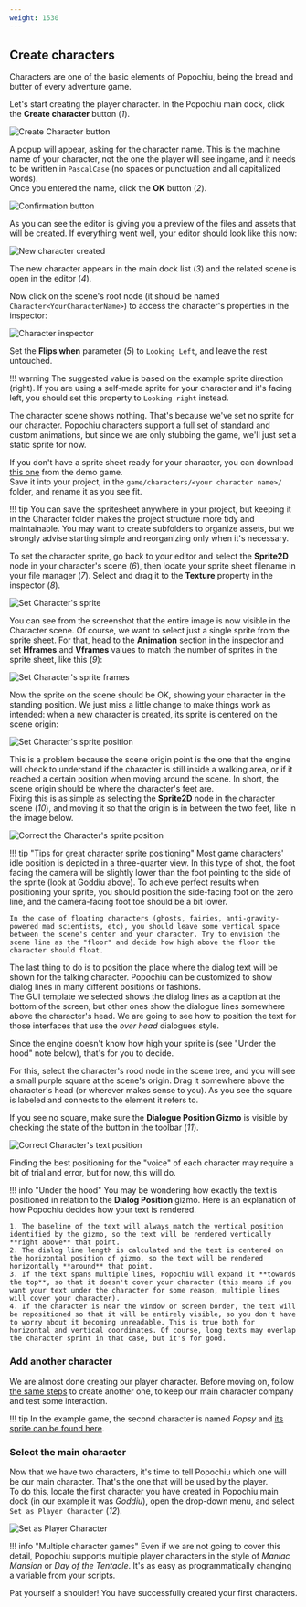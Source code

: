 ```yaml
---
weight: 1530
---
```


## Create characters

Characters are one of the basic elements of Popochiu, being the bread and butter of every adventure game.

Let's start creating the player character. In the Popochiu main dock, click the **Create character** button (_1_).

![Create Character button](../../assets/images/getting-started/game_stub-character-1-create-button.png "Press the button to create a new character")

A popup will appear, asking for the character name. This is the machine name of your character, not the one the player will see ingame, and it needs to be written in `PascalCase` (no spaces or punctuation and all capitalized words).  
Once you entered the name, click the **OK** button (_2_).

![Confirmation button](../../assets/images/getting-started/game_stub-character-2-creation-popup.png "Confirm the character's name")

As you can see the editor is giving you a preview of the files and assets that will be created. If everything went well, your editor should look like this now:

![New character created](../../assets/images/getting-started/game_stub-character-3-editor.png "Your editor after creating a new character")

The new character appears in the main dock list (_3_) and the related scene is open in the editor (_4_).

Now click on the scene's root node (it should be named `Character<YourCharacterName>`) to access the character's properties in the inspector:

![Character inspector](../../assets/images/getting-started/game_stub-character-5-inspector.png "The newly created character's inspector")

Set the **Flips when** parameter (_5_) to `Looking Left`, and leave the rest untouched.

!!! warning
    The suggested value is based on the example sprite direction (right). If you are using a self-made sprite for your character and it's facing left, you should set this property to `Looking right` instead.

The character scene shows nothing. That's because we've set no sprite for our character. Popochiu characters support a full set of standard and custom animations, but since we are only stubbing the game, we'll just set a static sprite for now.

If you don't have a sprite sheet ready for your character, you can download [this one](https://github.com/carenalgas/popochiu-sample-game/blob/16fc323f1c63388e6b97a30d678aa71e6e1d9db9/game/characters/goddiu/goddiu.png) from the demo game.  
Save it into your project, in the `game/characters/<your character name>/` folder, and rename it as you see fit.

!!! tip
    You can save the spritesheet anywhere in your project, but keeping it in the Character folder makes the project structure more tidy and maintainable. You may want to create subfolders to organize assets, but we strongly advise starting simple and reorganizing only when it's necessary.

To set the character sprite, go back to your editor and select the **Sprite2D** node in your character's scene (_6_), then locate your sprite sheet filename in your file manager (_7_). Select and drag it to the **Texture** property in the inspector (_8_).

![Set Character's sprite](../../assets/images/getting-started/game_stub-character-6-set_texture.png "Drag and drop the spritesheet in the Sprite2D texture")

You can see from the screenshot that the entire image is now visible in the Character scene. Of course, we want to select just a single sprite from the sprite sheet. For that, head to the **Animation** section in the inspector and set **Hframes** and **Vframes** values to match the number of sprites in the sprite sheet, like this (_9_):

![Set Character's sprite frames](../../assets/images/getting-started/game_stub-character-7-set_frames.png "The example asset is a four-by-four matrix of sprites, so we are setting horizontal and vertical frames accordingly")

Now the sprite on the scene should be OK, showing your character in the standing position. We just miss a little change to make things work as intended: when a new character is created, its sprite is centered on the scene origin:

![Set Character's sprite position](../../assets/images/getting-started/game_stub-character-8-set_feet_center.png "Move the Character so its feet are in the scene's origin")

This is a problem because the scene origin point is the one that the engine will check to understand if the character is still inside a walking area, or if it reached a certain position when moving around the scene. In short, the scene origin should be where the character's feet are.  
Fixing this is as simple as selecting the **Sprite2D** node in the character scene (_10_), and moving it so that the origin is in between the two feet, like in the image below.

![Correct the Character's sprite position](../../assets/images/getting-started/game_stub-character-9-set_feet_center.png "The character is now correctly positioned")

!!! tip "Tips for great character sprite positioning"
    Most game characters' idle position is depicted in a three-quarter view. In this type of shot, the foot facing the camera will be slightly lower than the foot pointing to the side of the sprite (look at Goddiu above). To achieve perfect results when positioning your sprite, you should position the side-facing foot on the zero line, and the camera-facing foot toe should be a bit lower.

    In the case of floating characters (ghosts, fairies, anti-gravity-powered mad scientists, etc), you should leave some vertical space between the scene's center and your character. Try to envision the scene line as the "floor" and decide how high above the floor the character should float.

The last thing to do is to position the place where the dialog text will be shown for the talking character. Popochiu can be customized to show dialog lines in many different positions or fashions.  
The GUI template we selected shows the dialog lines as a caption at the bottom of the screen, but other ones show the dialogue lines somewhere above the character's head. We are going to see how to position the text for those interfaces that use the _over head_ dialogues style.

Since the engine doesn't know how high your sprite is (see "Under the hood" note below), that's for you to decide.

For this, select the character's rood node in the scene tree, and you will see a small purple square at the scene's origin. Drag it somewhere above the character's head (or wherever makes sense to you). As you see the square is labeled and connects to the element it refers to.

If you see no square, make sure the **Dialogue Position Gizmo** is visible by checking the state of the button in the toolbar (_11_).

![Correct Character's text position](../../assets/images/getting-started/game_stub-character-10-set_dialog_position.png "Position the dialogue where it's more convenient")

Finding the best positioning for the "voice" of each character may require a bit of trial and error, but for now, this will do.

!!! info "Under the hood"
    You may be wondering how exactly the text is positioned in relation to the **Dialog Position** gizmo. Here is an explanation of how Popochiu decides how your text is rendered.

    1. The baseline of the text will always match the vertical position identified by the gizmo, so the text will be rendered vertically **right above** that point.
    2. The dialog line length is calculated and the text is centered on the horizontal position of gizmo, so the text will be rendered horizontally **around** that point.
    3. If the text spans multiple lines, Popochiu will expand it **towards the top**, so that it doesn't cover your character (this means if you want your text under the character for some reason, multiple lines will cover your character).
    4. If the character is near the window or screen border, the text will be repositioned so that it will be entirely visible, so you don't have to worry about it becoming unreadable. This is true both for horizontal and vertical coordinates. Of course, long texts may overlap the character sprint in that case, but it's for good.

### Add another character

We are almost done creating our player character. Before moving on, follow [the same steps](#create-characters) to create another one, to keep our main character company and test some interaction.

!!! tip
    In the example game, the second character is named _Popsy_ and [its sprite can be found here](https://github.com/carenalgas/popochiu-sample-game/blob/16fc323f1c63388e6b97a30d678aa71e6e1d9db9/game/characters/popsy/popsy.png).

### Select the main character

Now that we have two characters, it's time to tell Popochiu which one will be our main character. That's the one that will be used by the player.  
To do this, locate the first character you have created in Popochiu main dock (in our example it was _Goddiu_), open the drop-down menu, and select `Set as Player Character` (_12_).

![Set as Player Character](../../assets/images/getting-started/game_stub-character-4-set_pc.png "Select our first character as the player character")

!!! info "Multiple character games"
    Even if we are not going to cover this detail, Popochiu supports multiple player characters in the style of _Maniac Mansion_ or _Day of the Tentacle_. It's as easy as programmatically changing a variable from your scripts.

Pat yourself a shoulder! You have successfully created your first characters.
